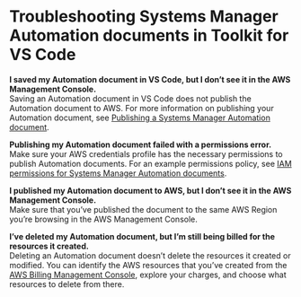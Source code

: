# Troubleshooting Systems Manager Automation documents in Toolkit for VS Code<a name="systems-manager-troubleshoot"></a>

**I saved my Automation document in VS Code, but I don’t see it in the AWS Management Console\.**  
Saving an Automation document in VS Code does not publish the Automation document to AWS\. For more information on publishing your Automation document, see [Publishing a Systems Manager Automation document](systems-manager-automation-docs.md#systems-manager-publish)\.

**Publishing my Automation document failed with a permissions error\.**  
Make sure your AWS credentials profile has the necessary permissions to publish Automation documents\. For an example permissions policy, see [IAM permissions for Systems Manager Automation documents](systems-manager-automation-docs.md#systems-manager-permissions)\.

**I published my Automation document to AWS, but I don’t see it in the AWS Management Console\.**  
Make sure that you’ve published the document to the same AWS Region you’re browsing in the AWS Management Console\.

**I’ve deleted my Automation document, but I’m still being billed for the resources it created\.**  
Deleting an Automation document doesn’t delete the resources it created or modified\. You can identify the AWS resources that you’ve created from the [AWS Billing Management Console](https://console.aws.amazon.com/billing/home), explore your charges, and choose what resources to delete from there\.